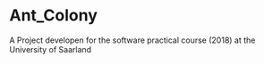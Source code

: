 # Ant_Colony
A Project developen for the software practical course (2018) at the University of Saarland
